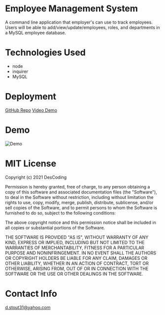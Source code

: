 # Employee Management System
A command line application that employer's can use to track employees.  Users will be able to add/view/update/employees, roles, and departments in a MySQL employee database.
 
# Technologies Used

  * node
  * inquirer
  * MySQL
  

# Deployment

[GitHub Repo](https://github.com/DesCoding/EmployeeTracker)
[Video Demo](https://drive.google.com/file/d/1OG5GGrhO3nEbuyAT2ndRUdzlUysQnKfL/view)

# Demo

![Demo](Assets/EmployeeTrackDemo.gif)



# MIT License

Copyright (c) 2021 DesCoding

Permission is hereby granted, free of charge, to any person obtaining a copy
of this software and associated documentation files (the "Software"), to deal
in the Software without restriction, including without limitation the rights
to use, copy, modify, merge, publish, distribute, sublicense, and/or sell
copies of the Software, and to permit persons to whom the Software is
furnished to do so, subject to the following conditions:

The above copyright notice and this permission notice shall be included in all
copies or substantial portions of the Software.

THE SOFTWARE IS PROVIDED "AS IS", WITHOUT WARRANTY OF ANY KIND, EXPRESS OR
IMPLIED, INCLUDING BUT NOT LIMITED TO THE WARRANTIES OF MERCHANTABILITY,
FITNESS FOR A PARTICULAR PURPOSE AND NONINFRINGEMENT. IN NO EVENT SHALL THE
AUTHORS OR COPYRIGHT HOLDERS BE LIABLE FOR ANY CLAIM, DAMAGES OR OTHER
LIABILITY, WHETHER IN AN ACTION OF CONTRACT, TORT OR OTHERWISE, ARISING FROM,
OUT OF OR IN CONNECTION WITH THE SOFTWARE OR THE USE OR OTHER DEALINGS IN THE
SOFTWARE.

# Contact Info

d.stout31@yahoo.com
